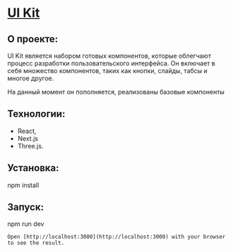 # [UI Kit](ui-kit-taupe.vercel.app)

## О проекте:

UI Kit является набором готовых компонентов, которые облегчают процесс разработки пользовательского интерфейса. Он включает в себя множество компонентов, таких как кнопки, слайды, табсы и многое другое.

На данный момент он пополняется, реализованы базовые компоненты

## Технологии:

* React, 
* Next.js
* Three.js.

## Установка:

npm install

## Запуск:

npm run dev

```
Open [http://localhost:3000](http://localhost:3000) with your browser to see the result.
